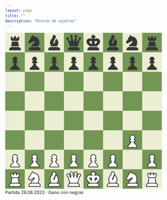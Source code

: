 ```yaml
---
layout: page
title: ""
description: "Rincón de ajedrez"
---
```


<div class="chess">
    <img src="assets/images/pages/chess/games/board.gif"/>
    <br/>
Partida 29.08.2023 · Gano con negras
</div>
